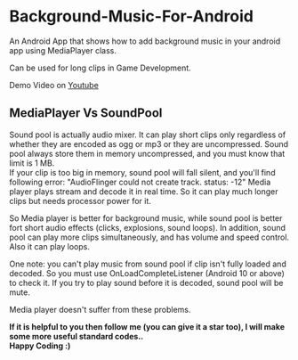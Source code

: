 # Background-Music-For-Android  
An Android App that shows how to add background music in your android app using MediaPlayer class.  
  
Can be used for long clips in Game Development.  
  
Demo Video on [Youtube](https://www.youtube.com/watch?v=s67KnuSd3Js)  
  
## MediaPlayer Vs SoundPool  
Sound pool is actually audio mixer. It can play short clips only regardless of whether they are encoded as ogg or mp3 or they are 
uncompressed. Sound pool always store them in memory uncompressed, and you must know that limit is 1 MB.  
If your clip is too big in memory, sound pool will fall silent, and you'll find following error: "AudioFlinger could not create track. 
status: -12" Media player plays stream and decode it in real time. So it can play much longer clips but needs processor power for it.  
  
So Media player is better for background music, while sound pool is better fort short audio effects (clicks, explosions, sound loops). 
In addition, sound pool can play more clips simultaneously, and has volume and speed control. Also it can play loops.  
  
One note: you can't play music from sound pool if clip isn't fully loaded and decoded. So you must use OnLoadCompleteListener 
(Android 10 or above) to check it. If you try to play sound before it is decoded, sound pool will be mute.  
  
Media player doesn't suffer from these problems.  
  
  
**If it is helpful to you then follow me (you can give it a star too), I will make some more useful standard codes..   
Happy Coding :)**
